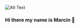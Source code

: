 ![Alt Text](https://drive.google.com/file/d/1r_KVOakNHq9BT-aMpREewGo4KsbyXgca/view?usp=sharing)

### Hi there my name is Marcin 👋

<!--
**jackchinski/jackchinski** is a ✨ _special_ ✨ repository because its `README.md` (this file) appears on your GitHub profile.

![Alt Text](https://media.giphy.com/media/l1J9uvaWYWkNLjiz6/giphy.gif?cid=ecf05e47uv5srhn1espbjqfg8rmunq05m4cihzhaeptoi2aw&rid=giphy.gif&ct=g)

Here are some ideas to get you started:

- 🔭 I’m currently working on ...
- 🌱 I’m currently learning ...
- 👯 I’m looking to collaborate on ...
- 🤔 I’m looking for help with ...
- 💬 Ask me about ...
- 📫 How to reach me: ...
- 😄 Pronouns: ...
- ⚡ Fun fact: ...
-->
